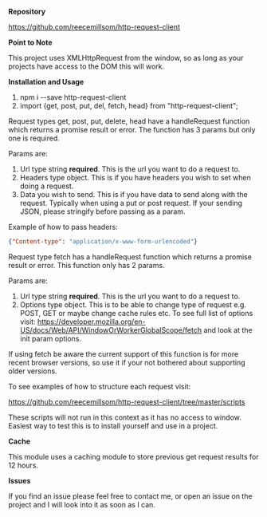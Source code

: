 **Repository**

<https://github.com/reecemillsom/http-request-client>

**Point to Note**

This project uses XMLHttpRequest from the window, so as long as your projects have access to the DOM this will work.

**Installation and Usage**

1. npm i --save http-request-client
2. import {get, post, put, del, fetch, head} from "http-request-client";

Request types get, post, put, delete, head have a handleRequest function which returns a promise result or error. The function has 3 params but only one is required.

Params are:

1. Url type string **required**. This is the url you want to do a request to.
2. Headers type object. This is if you have headers you wish to set when doing a request.
3. Data you wish to send. This is if you have data to send along with the request. Typically when using a put or post request. If your sending JSON, please stringify before passing as a param.

Example of how to pass headers:

```json
{"Content-type": "application/x-www-form-urlencoded"}
```

Request type fetch has a handleRequest function which returns a promise result or error. This function only has 2 params.

Params are:

1. Url type string **required**. This is the url you want to do a request to.
2. Options type object. This is to be able to change type of request e.g. POST, GET or maybe change cache rules etc. To see full list of options visit: <https://developer.mozilla.org/en-US/docs/Web/API/WindowOrWorkerGlobalScope/fetch> and look at the init param options.

If using fetch be aware the current support of this function is for more recent browser versions, so use it if your not bothered about supporting older versions.

To see examples of how to structure each request visit:

<https://github.com/reecemillsom/http-request-client/tree/master/scripts>

These scripts will not run in this context as it has no access to window. Easiest way to test this is to install yourself and use in a project.

**Cache**

This module uses a caching module to store previous get request results for 12 hours.

**Issues**

If you find an issue please feel free to contact me, or open an issue on the project and I will look into it as soon as I can.